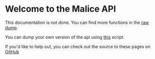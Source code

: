 # Welcome to the Malice API
This documentation is not done. You can find more functions in the [raw dump](../assets/malice_api_raw_dump.txt).

You can dump your own version of the api using [this](../assets/dump.lua) script.

If you'd like to help out, you can check out the source to these pages on [GitHub](https://github.com/quad-damage/malice-api)